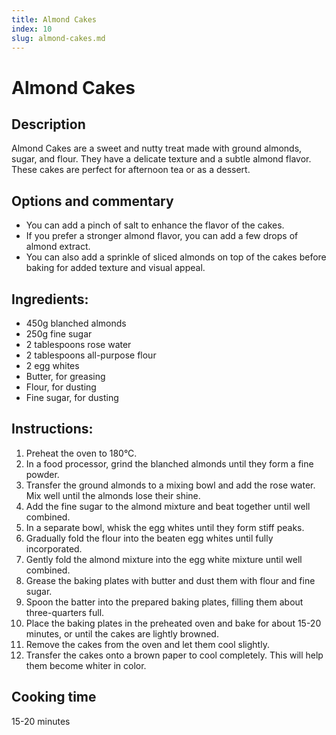 ```yaml
---
title: Almond Cakes
index: 10
slug: almond-cakes.md
---
```


# Almond Cakes

## Description
Almond Cakes are a sweet and nutty treat made with ground almonds, sugar, and flour. They have a delicate texture and a subtle almond flavor. These cakes are perfect for afternoon tea or as a dessert.

## Options and commentary
- You can add a pinch of salt to enhance the flavor of the cakes.
- If you prefer a stronger almond flavor, you can add a few drops of almond extract.
- You can also add a sprinkle of sliced almonds on top of the cakes before baking for added texture and visual appeal.

## Ingredients:
- 450g blanched almonds
- 250g fine sugar
- 2 tablespoons rose water
- 2 tablespoons all-purpose flour
- 2 egg whites
- Butter, for greasing
- Flour, for dusting
- Fine sugar, for dusting

## Instructions:
1. Preheat the oven to 180°C.
2. In a food processor, grind the blanched almonds until they form a fine powder.
3. Transfer the ground almonds to a mixing bowl and add the rose water. Mix well until the almonds lose their shine.
4. Add the fine sugar to the almond mixture and beat together until well combined.
5. In a separate bowl, whisk the egg whites until they form stiff peaks.
6. Gradually fold the flour into the beaten egg whites until fully incorporated.
7. Gently fold the almond mixture into the egg white mixture until well combined.
8. Grease the baking plates with butter and dust them with flour and fine sugar.
9. Spoon the batter into the prepared baking plates, filling them about three-quarters full.
10. Place the baking plates in the preheated oven and bake for about 15-20 minutes, or until the cakes are lightly browned.
11. Remove the cakes from the oven and let them cool slightly.
12. Transfer the cakes onto a brown paper to cool completely. This will help them become whiter in color.

## Cooking time
15-20 minutes